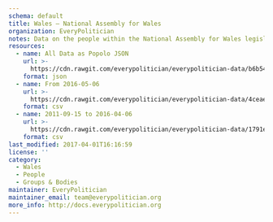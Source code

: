 ```yaml
---
schema: default
title: Wales — National Assembly for Wales
organization: EveryPolitician
notes: Data on the people within the National Assembly for Wales legislature of Wales.
resources:
  - name: All Data as Popolo JSON
    url: >-
      https://cdn.rawgit.com/everypolitician/everypolitician-data/b6b54909367872e0d5846d1de68a52aa7cfef10f/data/Wales/Assembly/ep-popolo-v1.0.json
    format: json
  - name: From 2016-05-06
    url: >-
      https://cdn.rawgit.com/everypolitician/everypolitician-data/4ceae6458cde38eee13dec0b15b717d16348cc1b/data/Wales/Assembly/term-5.csv
    format: csv
  - name: 2011-09-15 to 2016-04-06
    url: >-
      https://cdn.rawgit.com/everypolitician/everypolitician-data/1791e1be633e7f915ab65fcce51bd55395c1114b/data/Wales/Assembly/term-4.csv
    format: csv
last_modified: 2017-04-01T16:16:59
license: ''
category:
  - Wales
  - People
  - Groups & Bodies
maintainer: EveryPolitician
maintainer_email: team@everypolitician.org
more_info: http://docs.everypolitician.org
---
```


